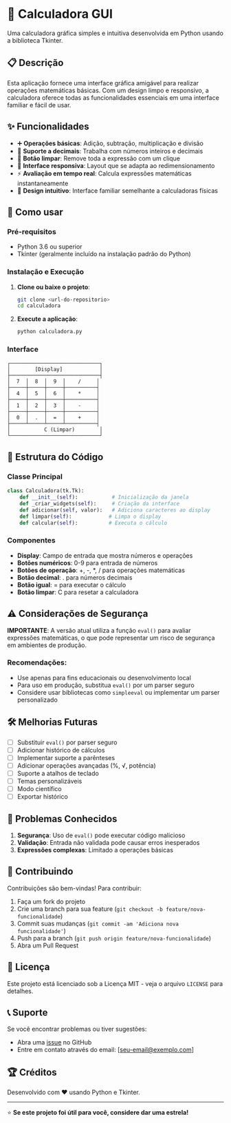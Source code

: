 # 🧮 Calculadora GUI

Uma calculadora gráfica simples e intuitiva desenvolvida em Python usando a biblioteca Tkinter.

## 📋 Descrição

Esta aplicação fornece uma interface gráfica amigável para realizar operações matemáticas básicas. Com um design limpo e responsivo, a calculadora oferece todas as funcionalidades essenciais em uma interface familiar e fácil de usar.

## ✨ Funcionalidades

- ➕ **Operações básicas**: Adição, subtração, multiplicação e divisão
- 🔢 **Suporte a decimais**: Trabalha com números inteiros e decimais
- 🧹 **Botão limpar**: Remove toda a expressão com um clique
- 📱 **Interface responsiva**: Layout que se adapta ao redimensionamento
- ⚡ **Avaliação em tempo real**: Calcula expressões matemáticas instantaneamente
- 🎨 **Design intuitivo**: Interface familiar semelhante a calculadoras físicas

## 🚀 Como usar

### Pré-requisitos

- Python 3.6 ou superior
- Tkinter (geralmente incluído na instalação padrão do Python)

### Instalação e Execução

1. **Clone ou baixe o projeto**:
   ```bash
   git clone <url-do-repositorio>
   cd calculadora
   ```

2. **Execute a aplicação**:
   ```bash
   python calculadora.py
   ```

### Interface

```
┌─────────────────────────────┐
│        [Display]            │
├─────────────────────────────┤
│  7  │  8  │  9  │    /     │
├─────┼─────┼─────┼──────────┤
│  4  │  5  │  6  │    *     │
├─────┼─────┼─────┼──────────┤
│  1  │  2  │  3  │    -     │
├─────┼─────┼─────┼──────────┤
│  0  │  .  │  =  │    +     │
├─────┴─────┴─────┴──────────┤
│           C (Limpar)        │
└─────────────────────────────┘
```

## 🔧 Estrutura do Código

### Classe Principal

```python
class Calculadora(tk.Tk):
    def __init__(self):           # Inicialização da janela
    def _criar_widgets(self):     # Criação da interface
    def adicionar(self, valor):   # Adiciona caracteres ao display
    def limpar(self):            # Limpa o display
    def calcular(self):          # Executa o cálculo
```

### Componentes

- **Display**: Campo de entrada que mostra números e operações
- **Botões numéricos**: 0-9 para entrada de números
- **Botões de operação**: +, -, *, / para operações matemáticas
- **Botão decimal**: . para números decimais
- **Botão igual**: = para executar o cálculo
- **Botão limpar**: C para resetar a calculadora

## ⚠️ Considerações de Segurança

**IMPORTANTE**: A versão atual utiliza a função `eval()` para avaliar expressões matemáticas, o que pode representar um risco de segurança em ambientes de produção. 

### Recomendações:

- Use apenas para fins educacionais ou desenvolvimento local
- Para uso em produção, substitua `eval()` por um parser seguro
- Considere usar bibliotecas como `simpleeval` ou implementar um parser personalizado

## 🛠️ Melhorias Futuras

- [ ] Substituir `eval()` por parser seguro
- [ ] Adicionar histórico de cálculos
- [ ] Implementar suporte a parênteses
- [ ] Adicionar operações avançadas (%, √, potência)
- [ ] Suporte a atalhos de teclado
- [ ] Temas personalizáveis
- [ ] Modo científico
- [ ] Exportar histórico

## 🐛 Problemas Conhecidos

1. **Segurança**: Uso de `eval()` pode executar código malicioso
2. **Validação**: Entrada não validada pode causar erros inesperados
3. **Expressões complexas**: Limitado a operações básicas

## 🤝 Contribuindo

Contribuições são bem-vindas! Para contribuir:

1. Faça um fork do projeto
2. Crie uma branch para sua feature (`git checkout -b feature/nova-funcionalidade`)
3. Commit suas mudanças (`git commit -am 'Adiciona nova funcionalidade'`)
4. Push para a branch (`git push origin feature/nova-funcionalidade`)
5. Abra um Pull Request

## 📄 Licença

Este projeto está licenciado sob a Licença MIT - veja o arquivo `LICENSE` para detalhes.

## 📞 Suporte

Se você encontrar problemas ou tiver sugestões:

- Abra uma [issue](../../issues) no GitHub
- Entre em contato através do email: [seu-email@exemplo.com]

## 🏆 Créditos

Desenvolvido com ❤️ usando Python e Tkinter.

---

⭐ **Se este projeto foi útil para você, considere dar uma estrela!**